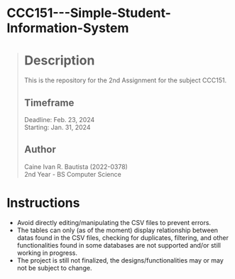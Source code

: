 # CCC151---Simple-Student-Information-System

> # Description
> This is the repository for the 2nd Assignment for the subject CCC151.
> 
> ## Timeframe
> Deadline: Feb. 23, 2024 <br>
> Starting: Jan. 31, 2024 
> 
> ## Author
> Caine Ivan R. Bautista (2022-0378) <br>
> 2nd Year - BS Computer Science 

# Instructions
- Avoid directly editing/manipulating the CSV files to prevent errors.
- The tables can only (as of the moment) display relationship between datas found in the CSV files, checking for duplicates, filtering, and other functionalities found in some databases are not supported and/or still working in progress.
- The project is still not finalized, the designs/functionalities may or may not be subject to change.